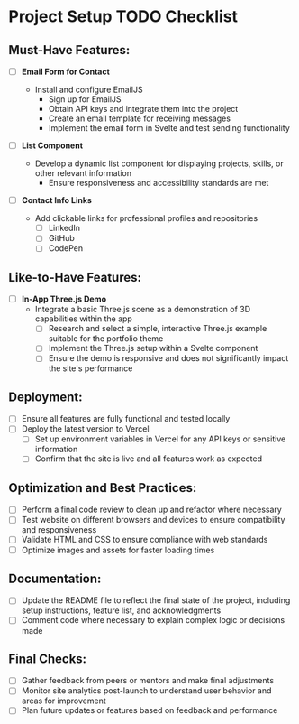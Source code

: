 # Project Setup TODO Checklist

## Must-Have Features:

- [ ] **Email Form for Contact**

  - Install and configure EmailJS
    - Sign up for EmailJS
    - Obtain API keys and integrate them into the project
    - Create an email template for receiving messages
    - Implement the email form in Svelte and test sending functionality

- [ ] **List Component**

  - Develop a dynamic list component for displaying projects, skills, or other relevant information
    - Ensure responsiveness and accessibility standards are met

- [ ] **Contact Info Links**
  - Add clickable links for professional profiles and repositories
    - [ ] LinkedIn
    - [ ] GitHub
    - [ ] CodePen

## Like-to-Have Features:

- [ ] **In-App Three.js Demo**
  - Integrate a basic Three.js scene as a demonstration of 3D capabilities within the app
    - [ ] Research and select a simple, interactive Three.js example suitable for the portfolio theme
    - [ ] Implement the Three.js setup within a Svelte component
    - [ ] Ensure the demo is responsive and does not significantly impact the site's performance

## Deployment:

- [ ] Ensure all features are fully functional and tested locally
- [ ] Deploy the latest version to Vercel
  - [ ] Set up environment variables in Vercel for any API keys or sensitive information
  - [ ] Confirm that the site is live and all features work as expected

## Optimization and Best Practices:

- [ ] Perform a final code review to clean up and refactor where necessary
- [ ] Test website on different browsers and devices to ensure compatibility and responsiveness
- [ ] Validate HTML and CSS to ensure compliance with web standards
- [ ] Optimize images and assets for faster loading times

## Documentation:

- [ ] Update the README file to reflect the final state of the project, including setup instructions, feature list, and acknowledgments
- [ ] Comment code where necessary to explain complex logic or decisions made

## Final Checks:

- [ ] Gather feedback from peers or mentors and make final adjustments
- [ ] Monitor site analytics post-launch to understand user behavior and areas for improvement
- [ ] Plan future updates or features based on feedback and performance
